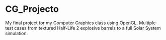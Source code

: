# CG_Projecto
My final project for my Computer Graphics class using OpenGL.
Multiple test cases from textured Half-Life 2 explosive barrels to a full Solar System simulation.
